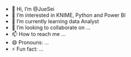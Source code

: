 - 👋 Hi, I’m @JueSei
- 👀 I’m interested in KNIME, Python and Power BI
- 🌱 I’m currently learning data Analyst
- 💞️ I’m looking to collaborate on ...
- 📫 How to reach me ...
- 😄 Pronouns: ...
- ⚡ Fun fact: ...

<!---
JueSei/JueSei is a ✨ special ✨ repository because its `README.md` (this file) appears on your GitHub profile.
You can click the Preview link to take a look at your changes.
--->

